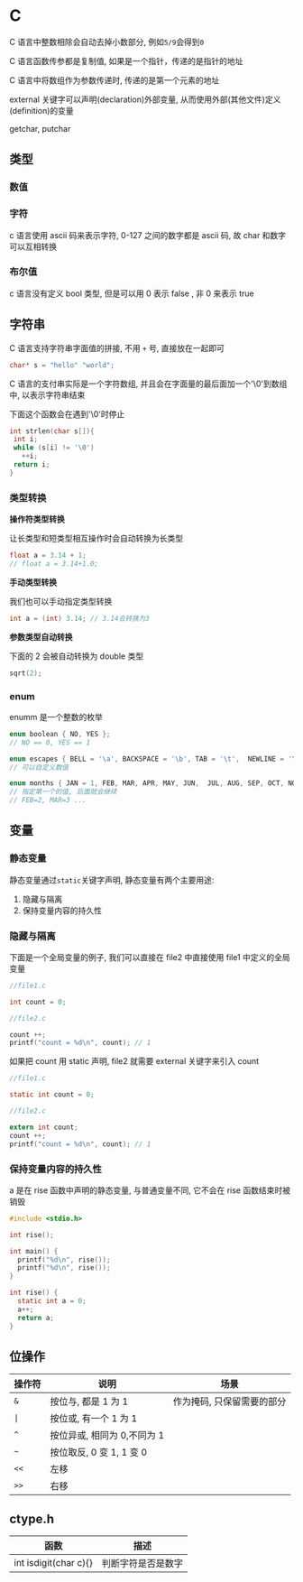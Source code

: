 # C

C 语言中整数相除会自动去掉小数部分, 例如`5/9`会得到`0`

C 语言函数传参都是复制值, 如果是一个指针，传递的是指针的地址

C 语言中将数组作为参数传递时, 传递的是第一个元素的地址

external 关键字可以声明(declaration)外部变量, 从而使用外部(其他文件)定义(definition)的变量

getchar, putchar

## 类型

### 数值

### 字符

c 语言使用 ascii 码来表示字符, 0-127 之间的数字都是 ascii 码, 故 char 和数字可以互相转换

### 布尔值

c 语言没有定义 bool 类型, 但是可以用 0 表示 false , 非 0 来表示 true

## 字符串

C 语言支持字符串字面值的拼接, 不用 `+` 号, 直接放在一起即可

```c
char* s = "hello" "world";

```

C 语言的支付串实际是一个字符数组, 并且会在字面量的最后面加一个'\0'到数组中, 以表示字符串结束

下面这个函数会在遇到'\0'时停止

```c
int strlen(char s[]){
 int i;
 while (s[i] != '\0')
   ++i;
 return i;
}
```

### 类型转换

**操作符类型转换**

让长类型和短类型相互操作时会自动转换为长类型

```c
float a = 3.14 + 1;
// float a = 3.14+1.0;
```

**手动类型转换**

我们也可以手动指定类型转换

```c
int a = (int) 3.14; // 3.14会转换为3
```

**参数类型自动转换**

下面的 2 会被自动转换为 double 类型

```c
sqrt(2);
```

### enum

enumm 是一个整数的枚举

```c
enum boolean { NO, YES };
// NO == 0, YES == 1

enum escapes { BELL = '\a', BACKSPACE = '\b', TAB = '\t',  NEWLINE = '\n', VTAB = '\v', RETURN = '\r' };
// 可以自定义数值

enum months { JAN = 1, FEB, MAR, APR, MAY, JUN,  JUL, AUG, SEP, OCT, NOV, DEC };
// 指定第一个的值, 后面就会继续
// FEB=2, MAR=3 ...
```

## 变量

### 静态变量

静态变量通过`static`关键字声明, 静态变量有两个主要用途:

1. 隐藏与隔离
2. 保持变量内容的持久性

### 隐藏与隔离

下面是一个全局变量的例子, 我们可以直接在 file2 中直接使用 file1 中定义的全局变量

```c
//file1.c

int count = 0;

//file2.c

count ++;
printf("count = %d\n", count); // 1
```

如果把 count 用 static 声明, file2 就需要 external 关键字来引入 count

```c
//file1.c

static int count = 0;

//file2.c

extern int count;
count ++;
printf("count = %d\n", count); // 1
```

### 保持变量内容的持久性

a 是在 rise 函数中声明的静态变量, 与普通变量不同, 它不会在 rise 函数结束时被销毁

```c
#include <stdio.h>

int rise();

int main() {
  printf("%d\n", rise());
  printf("%d\n", rise());
}

int rise() {
  static int a = 0;
  a++;
  return a;
}
```

## 位操作

| 操作符 | 说明                        | 场景                       |
| ------ | --------------------------- | -------------------------- |
| `&`    | 按位与, 都是 1 为 1         | 作为掩码, 只保留需要的部分 |
| `\|`   | 按位或, 有一个 1 为 1       |                            |
| `^`    | 按位异或, 相同为 0,不同为 1 |                            |
| `~`    | 按位取反, 0 变 1, 1 变 0    |                            |
| `<<`   | 左移                        |                            |
| `>>`   | 右移                        |                            |

## ctype.h

| 函数                  | 描述               |
| --------------------- | ------------------ |
| int isdigit(char c){} | 判断字符是否是数字 |
